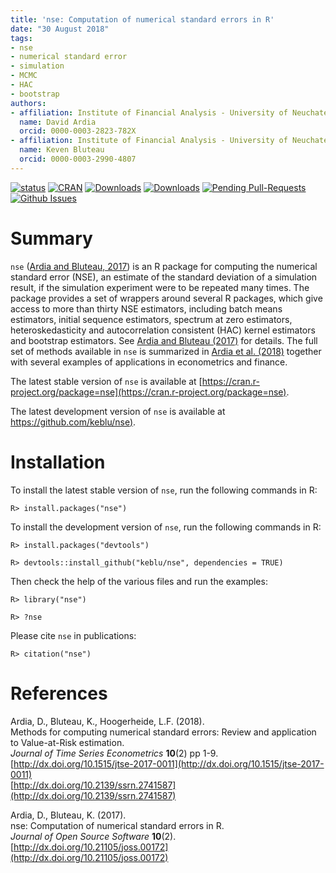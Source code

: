 ```yaml
---
title: 'nse: Computation of numerical standard errors in R'
date: "30 August 2018"
tags:
- nse
- numerical standard error
- simulation
- MCMC
- HAC
- bootstrap
authors:
- affiliation: Institute of Financial Analysis - University of Neuchatel
  name: David Ardia
  orcid: 0000-0003-2823-782X
- affiliation: Institute of Financial Analysis - University of Neuchatel
  name: Keven Bluteau
  orcid: 0000-0003-2990-4807
---
```


[![status](http://joss.theoj.org/papers/9ad602c309d8cbd10ecdc546fdb25462/status.svg)](http://joss.theoj.org/papers/9ad602c309d8cbd10ecdc546fdb25462)
[![CRAN](http://www.r-pkg.org/badges/version/nse)](https://cran.r-project.org/package=nse) 
[![Downloads](http://cranlogs.r-pkg.org/badges/nse?color=brightgreen)](http://www.r-pkg.org/pkg/nse)
[![Downloads](http://cranlogs.r-pkg.org/badges/grand-total/nse?color=brightgreen)](http://www.r-pkg.org/pkg/nse)
[![Pending Pull-Requests](http://githubbadges.herokuapp.com/keblu/nse/pulls.svg?style=flat)](https://github.com/keblu/nse/pulls)
[![Github Issues](http://githubbadges.herokuapp.com/keblu/nse/issues.svg)](https://github.com/keblu/nse/issues)

# Summary
`nse` ([Ardia and Bluteau, 2017](http://dx.doi.org/10.21105/joss.00172)) is an R package for computing the numerical standard error (NSE), an estimate 
of the standard deviation of a simulation result, if the simulation experiment were to be repeated 
many times. The package provides a set of wrappers around several R packages, which give access to 
more than thirty NSE estimators, including batch means estimators, initial sequence 
estimators, spectrum at zero estimators, heteroskedasticity and autocorrelation 
consistent (HAC) kernel estimators and bootstrap estimators. See [Ardia and Bluteau (2017)](http://dx.doi.org/10.21105/joss.00172) for details. The full set of methods available in `nse` is summarized in [Ardia et al. (2018)](http://dx.doi.org/10.1515/jtse-2017-0011) together with several examples of applications in econometrics and finance.

The latest stable version of `nse` is available at [https://cran.r-project.org/package=nse](https://cran.r-project.org/package=nse).

The latest development version of `nse` is available at [https://github.com/keblu/nse)](https://github.com/keblu/nse).

# Installation
To install the latest stable version of `nse`, run the following commands in R:

    R> install.packages("nse")

To install the development version of `nse`, run the following commands in R:

    R> install.packages("devtools")

    R> devtools::install_github("keblu/nse", dependencies = TRUE)

Then check the help of the various files and run the examples:

    R> library("nse")

    R> ?nse
    
Please cite `nse` in publications:

    R> citation("nse")
    
    
# References
Ardia, D., Bluteau, K., Hoogerheide, L.F. (2018).      
Methods for computing numerical standard errors: Review and application to Value-at-Risk estimation.        
_Journal of Time Series Econometrics_ **10**(2) pp 1-9.    
[http://dx.doi.org/10.1515/jtse-2017-0011](http://dx.doi.org/10.1515/jtse-2017-0011)      
[http://dx.doi.org/10.2139/ssrn.2741587](http://dx.doi.org/10.2139/ssrn.2741587)

Ardia, D., Bluteau, K. (2017).      
nse: Computation of numerical standard errors in R.       
_Journal of Open Source Software_ **10**(2).      
[http://dx.doi.org/10.21105/joss.00172](http://dx.doi.org/10.21105/joss.00172)  
